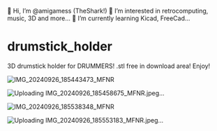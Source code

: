 👋 Hi, I’m @amigamess (TheShark!)
👀 I’m interested in retrocomputing, music, 3D and more...
🌱 I’m currently learning Kicad, FreeCad...

# drumstick_holder
3D drumstick holder for DRUMMERS!
.stl free in download area!
Enjoy!


![IMG_20240926_185443473_MFNR](https://github.com/user-attachments/assets/78459126-a971-4794-b0b6-f35853ec9e9d)


![Uploading IMG_20240926_185458675_MFNR.jpeg…]()


![IMG_20240926_185538348_MFNR](https://github.com/user-attachments/assets/c50a0260-2f38-4589-950d-ee3566d007d0)


![Uploading IMG_20240926_185553183_MFNR.jpeg…]()
